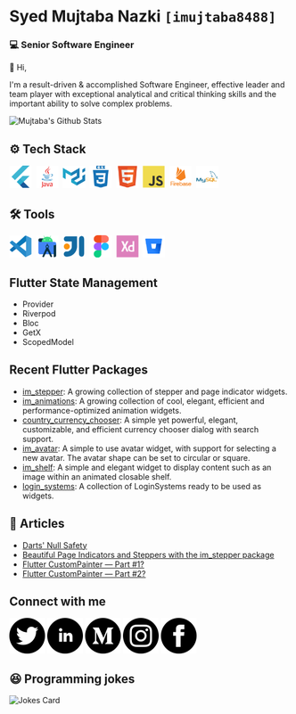 # Syed Mujtaba Nazki `[imujtaba8488]`

### 💻 **Senior Software Engineer**

👋 Hi, 

I'm a result-driven & accomplished Software Engineer, effective leader and team player with exceptional analytical and critical thinking skills and the important ability to solve complex problems.

<!-- [![GitHub Streak](http://github-readme-streak-stats.herokuapp.com?user=imujtaba8488&theme=dark&date_format=j%20M%5B%20Y%5D)](https://git.io/streak-stats) -->

![Mujtaba's Github Stats](https://github-readme-stats.vercel.app/api?username=imujtaba8488&theme=radical&hide=contribs,prs,commits)

## ⚙️ Tech Stack

<div>
  <img src="https://github.com/devicons/devicon/blob/master/icons/flutter/flutter-original.svg" title="Flutter" alt="Flutter" width="40" height="40"/>&nbsp; 
  <img src="https://github.com/devicons/devicon/blob/master/icons/java/java-original-wordmark.svg" title="Java" alt="Java" width="40" height="40"/>&nbsp; 
  <img src="https://github.com/devicons/devicon/blob/master/icons/materialui/materialui-original.svg" title="Material UI" alt="Material UI" width="40" height="40"/>&nbsp; 
  <img src="https://github.com/devicons/devicon/blob/master/icons/css3/css3-plain-wordmark.svg"  title="CSS3" alt="CSS" width="40" height="40"/>&nbsp; 
  <img src="https://github.com/devicons/devicon/blob/master/icons/html5/html5-original.svg" title="HTML5" alt="HTML" width="40" height="40"/>&nbsp; 
  <img src="https://github.com/devicons/devicon/blob/master/icons/javascript/javascript-original.svg" title="JavaScript" alt="JavaScript" width="40" height="40"/>&nbsp; 
  <img src="https://github.com/devicons/devicon/blob/master/icons/firebase/firebase-plain-wordmark.svg" title="Firebase" alt="Firebase" width="40" height="40"/>&nbsp; 
  <img src="https://github.com/devicons/devicon/blob/master/icons/mysql/mysql-original-wordmark.svg" title="MySQL"  alt="MySQL" width="40" height="40"/>&nbsp; 
</div>

## 🛠 Tools

<div>
  <img src="https://github.com/devicons/devicon/blob/master/icons/vscode/vscode-original.svg" title="VS Code" alt="VS Code" width="40" height="40"/>&nbsp; 
  <img src="https://github.com/devicons/devicon/blob/master/icons/androidstudio/androidstudio-original.svg" title="Android Studio" alt="Android Studio" width="40" height="40"/>&nbsp; 
  <img src="https://github.com/devicons/devicon/blob/master/icons/intellij/intellij-original.svg" title="Intelli J" alt="Intelli J" width="40" height="40"/>&nbsp; 
  <img src="https://github.com/devicons/devicon/blob/master/icons/figma/figma-original.svg" title="Figma" alt="Figma" width="40" height="40"/>&nbsp; 
  <img src="https://github.com/devicons/devicon/blob/master/icons/xd/xd-plain.svg" title="Adobe XD" alt="Adobe XD" width="40" height="40"/>&nbsp; 
   <img src="https://github.com/devicons/devicon/blob/master/icons/bitbucket/bitbucket-original.svg" title="BitBucket" alt="BitBucket" width="40" height="40"/>&nbsp; 
</div>

## Flutter State Management
* Provider
* Riverpod
* Bloc
* GetX
* ScopedModel

## Recent Flutter Packages

* [im_stepper](https://pub.dev/packages/im_stepper): A growing collection of stepper and page indicator widgets.
* [im_animations](https://pub.dev/packages/im_animations): A growing collection of cool, elegant, efficient and performance-optimized animation widgets.
* [country_currency_chooser](https://pub.dev/packages/country_currency_chooser): A simple yet powerful, elegant, customizable, and efficient currency chooser dialog with search support.
* [im_avatar](https://pub.dev/packages/im_avatar): A simple to use avatar widget, with support for selecting a new avatar. The avatar shape can be set to circular or square.
* [im_shelf](https://pub.dev/packages/im_shelf): A simple and elegant widget to display content such as an image within an animated closable shelf.
* [login_systems](https://pub.dev/packages/login_systems): A collection of LoginSystems ready to be used as widgets.

## 📝 Articles

* [Darts' Null Safety](https://imujtaba8488.medium.com/darts-null-safety-d2249936163d)
* [Beautiful Page Indicators and Steppers with the im_stepper package](https://imujtaba8488.medium.com/beautiful-page-indicators-and-steppers-with-the-im-stepper-package-8c091cf5364e)
* [Flutter CustomPainter — Part #1?](https://imujtaba8488.medium.com/are-you-having-a-hard-time-with-flutter-custompainter-part-1-ed3f478a210c)
* [Flutter CustomPainter — Part #2?](https://imujtaba8488.medium.com/are-you-having-a-hard-time-with-flutter-custompainter-part-2-c647e661de38)
## Connect with me

[![Twitter](https://github.com/imujtaba8488/showcase/blob/master/icons/twitter_64px%20b:w.png)](https://twitter.com/imujtaba8488)  [![LinkedIn](https://github.com/imujtaba8488/showcase/blob/master/icons/linkedin_64px%20b:w.png)](https://www.linkedin.com/in/imujtaba8488/)  [![Medium](https://github.com/imujtaba8488/showcase/blob/master/icons/medium_64px%20b:w.png)](https://imujtaba8488.medium.com)  [![Instagram](https://github.com/imujtaba8488/showcase/blob/master/icons/insta_64px%20b:w.png)](https://www.instagram.com/imujtaba8488/)  [![Facebook](https://github.com/imujtaba8488/showcase/blob/master/icons/fb_64px%20b:w.png)](https://www.facebook.com/imujtaba8488/)

## 😆 Programming jokes
![Jokes Card](https://readme-jokes.vercel.app/api)
